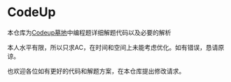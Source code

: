 # CodeUp
本仓库为[Codeup墓地](http://codeup.cn/)中编程题详细解题代码以及必要的解析

本人水平有限，所以只求AC，在时间和空间上未能考虑优化。如有错误，恳请原谅。

也欢迎各位如有更好的代码和解题方案，在本仓库提出修改请求。
